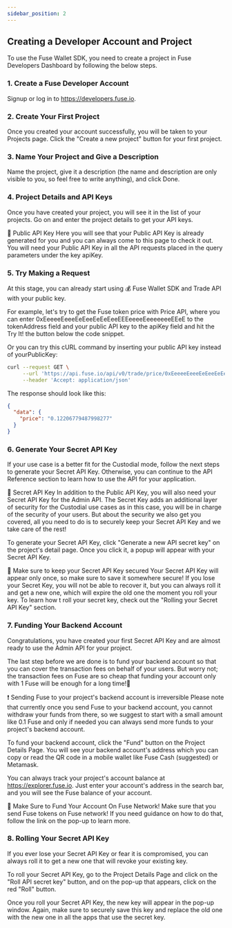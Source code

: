 ```yaml
---
sidebar_position: 2
---
```


## Creating a Developer Account and Project

To use the Fuse Wallet SDK, you need to create a project in Fuse Developers Dashboard by following the below steps.

### 1. Create a Fuse Developer Account

Signup or log in to https://developers.fuse.io.

### 2. Create Your First Project

Once you created your account successfully, you will be taken to your Projects page. Click the "Create a new project" button for your first project.

### 3. Name Your Project and Give a Description

Name the project, give it a description (the name and description are only visible to you, so feel free to write anything), and click Done.

### 4. Project Details and API Keys

Once you have created your project, you will see it in the list of your projects. Go on and enter the project details to get your API keys.

📘 Public API Key
Here you will see that your Public API Key is already generated for you and you can always come to this page to check it out. You will need your Public API Key in all the API requests placed in the query parameters under the key apiKey.

### 5. Try Making a Request

At this stage, you can already start using 💰 Fuse Wallet SDK and Trade API with your public key.

For example, let's try to get the Fuse token price with Price API, where you can enter 0xEeeeeEeeeEeEeeEeEeEeeEEEeeeeEeeeeeeeEEeE to the tokenAddress field and your public API key to the apiKey field and hit the Try It! the button below the code snippet.

Or you can try this cURL command by inserting your public API key instead of yourPublicKey:

```sh
curl --request GET \
     --url 'https://api.fuse.io/api/v0/trade/price/0xEeeeeEeeeEeEeeEeEeEeeEEEeeeeEeeeeeeeEEeE?apiKey=<yourPublicKey>' \
     --header 'Accept: application/json'
```

The response should look like this:

```json
{
  "data": {
    "price": "0.12206779487998277"
  }
}
```

### 6. Generate Your Secret API Key

If your use case is a better fit for the Custodial mode, follow the next steps to generate your Secret API Key. Otherwise, you can continue to the API Reference section to learn how to use the API for your application.

📘 Secret API Key
In addition to the Public API Key, you will also need your Secret API Key for the Admin API. The Secret Key adds an additional layer of security for the Custodial use cases as in this case, you will be in charge of the security of your users. But about the security we also get you covered, all you need to do is to securely keep your Secret API Key and we take care of the rest!

To generate your Secret API Key, click "Generate a new API secret key" on the project's detail page. Once you click it, a popup will appear with your Secret API Key.

🚧 Make sure to keep your Secret API Key secured
Your Secret API Key will appear only once, so make sure to save it somewhere secure!
If you lose your Secret Key, you will not be able to recover it, but you can always roll it and get a new one, which will expire the old one the moment you roll your key.
To learn how t roll your secret key, check out the "Rolling your Secret API Key" section.

### 7. Funding Your Backend Account

Congratulations, you have created your first Secret API Key and are almost ready to use the Admin API for your project.

The last step before we are done is to fund your backend account so that you can cover the transaction fees on behalf of your users. But worry not; the transaction fees on Fuse are so cheap that funding your account only with 1 Fuse will be enough for a long time!🤩

❗️ Sending Fuse to your project's backend account is irreversible
Please note that currently once you send Fuse to your backend account, you cannot withdraw your funds from there, so we suggest to start with a small amount like 0.1 Fuse and only if needed you can always send more funds to your project's backend account.

To fund your backend account, click the "Fund" button on the Project Details Page. You will see your backend account's address which you can copy or read the QR code in a mobile wallet like Fuse Cash (suggested) or Metamask.

You can always track your project's account balance at https://explorer.fuse.io. Just enter your account's address in the search bar, and you will see the Fuse balance of your account.

🚧 Make Sure to Fund Your Account On Fuse Network!
Make sure that you send Fuse tokens on Fuse network! If you need guidance on how to do that, follow the link on the pop-up to learn more.

### 8. Rolling Your Secret API Key

If you ever lose your Secret API Key or fear it is compromised, you can always roll it to get a new one that will revoke your existing key.

To roll your Secret API Key, go to the Project Details Page and click on the "Roll API secret key" button, and on the pop-up that appears, click on the red "Roll" button.

Once you roll your Secret API Key, the new key will appear in the pop-up window. Again, make sure to securely save this key and replace the old one with the new one in all the apps that use the secret key.
